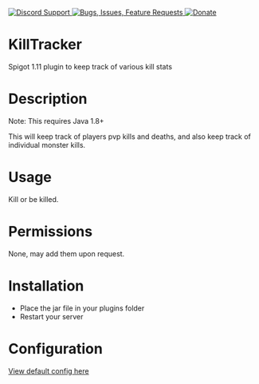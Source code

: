 [ ![Discord Support](https://www.mediafire.com/convkey/510b/iw2k26exg0qlf076g.jpg) ](https://discord.gg/p5DAvc6)
[ ![Bugs, Issues, Feature Requests](https://www.mediafire.com/convkey/2320/x80qtabf3auhhjr6g.jpg) ](../../issues)
[ ![Donate](https://www.mediafire.com/convkey/910d/z8160kkzvezi4km6g.jpg) ](https://www.paypal.com/cgi-bin/webscr?cmd=_s-xclick&hosted_button_id=THXHQ5287TBA8)

# KillTracker

Spigot 1.11 plugin to keep track of various kill stats


# Description
Note: This requires Java 1.8+

This will keep track of players pvp kills and deaths, and also keep track of individual monster kills.

# Usage

Kill or be killed.

# Permissions

None, may add them upon request.


# Installation

- Place the jar file in your plugins folder
- Restart your server


# Configuration

[View default config here](../../blob/master/src/config.yml)
